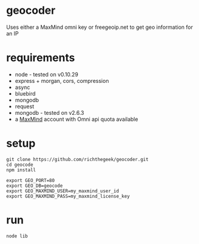 geocoder
========

Uses either a MaxMind omni key or freegeoip.net to get geo information for an IP


requirements
============
* node - tested on v0.10.29
 * express + morgan, cors, compression
 * async
 * bluebird
 * mongodb
 * request
* mongodb - tested on v2.6.3
* a [MaxMind](https://www.maxmind.com) account with Omni api quota available

setup
=====

```
git clone https://github.com/richthegeek/geocoder.git
cd geocode
npm install

export GEO_PORT=80
export GEO_DB=geocode
export GEO_MAXMIND_USER=my_maxmind_user_id
export GEO_MAXMIND_PASS=my_maxmind_license_key
```

run
===
```
node lib
```
